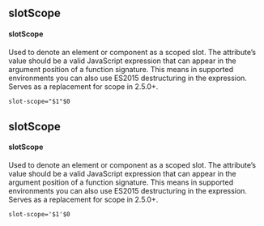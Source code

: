 ## slotScope
#### slotScope
Used to denote an element or component as a scoped slot. The attribute’s value should be a valid JavaScript expression that can appear in the argument position of a function signature. This means in supported environments you can also use ES2015 destructuring in the expression. Serves as a replacement for scope in 2.5.0+.
```html
slot-scope="$1"$0
```

## slotScope
#### slotScope
Used to denote an element or component as a scoped slot. The attribute’s value should be a valid JavaScript expression that can appear in the argument position of a function signature. This means in supported environments you can also use ES2015 destructuring in the expression. Serves as a replacement for scope in 2.5.0+.
```
slot-scope='$1'$0
```